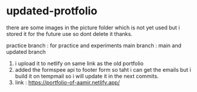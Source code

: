 # updated-protfolio

there are some images in the picture folder which is not yet used but i stored it for the future use so dont delete it thanks.

<!-- note for myself -->

practice branch : for practice and experiments
main branch : main and updated branch

<!-- in this commit  -->

1. i upload it to netlify on same link as the old portfolio
2. added the formspee api to footer form so taht i can get the emails but i build it on tempmail so i will update it in the next commits.
3. link : https://portfolio-of-aamir.netlify.app/
